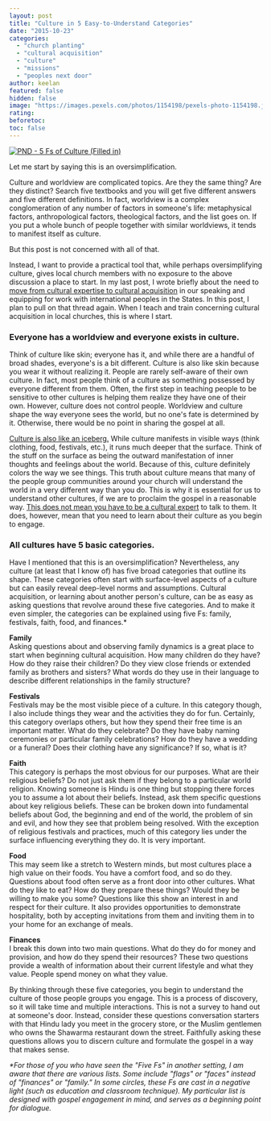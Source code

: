 ```yaml
---
layout: post
title: "Culture in 5 Easy-to-Understand Categories"
date: "2015-10-23"
categories: 
  - "church planting"
  - "cultural acquisition"
  - "culture"
  - "missions"
  - "peoples next door"
author: keelan
featured: false
hidden: false
image: "https://images.pexels.com/photos/1154198/pexels-photo-1154198.jpeg?auto=compress&cs=tinysrgb&w=1260&h=750&dpr=1"
rating:
beforetoc:
toc: false
---
```


[![PND - 5 Fs of Culture (Filled in)](https://keelancook.files.wordpress.com/2020/08/2e370-pnd-5-fs-of-culture-filled-in.png?w=1024&h=791)](https://keelancook.files.wordpress.com/2020/08/2e370-pnd-5-fs-of-culture-filled-in.png)

Let me start by saying this is an oversimplification.

Culture and worldview are complicated topics. Are they the same thing? Are they distinct? Search five textbooks and you will get five different answers and five different definitions. In fact, worldview is a complex conglomeration of any number of factors in someone's life: metaphysical factors, anthropological factors, theological factors, and the list goes on. If you put a whole bunch of people together with similar worldviews, it tends to manifest itself as culture.

But this post is not concerned with all of that.

Instead, I want to provide a practical tool that, while perhaps oversimplifying culture, gives local church members with no exposure to the above discussion a place to start. In my last post, I wrote briefly about the need to [move from cultural expertise to cultural acquisition](http://keelancook.com/2015/10/21/engaging-people-groups-cultural-expertise-vs-cultural-acquisition/) in our speaking and equipping for work with international peoples in the States. In this post, I plan to pull on that thread again. When I teach and train concerning cultural acquisition in local churches, this is where I start.

### Everyone has a worldview and everyone exists in culture.

Think of culture like skin; everyone has it, and while there are a handful of broad shades, everyone's is a bit different. Culture is also like skin because you wear it without realizing it. People are rarely self-aware of their own culture. In fact, most people think of a culture as something possessed by everyone different from them. Often, the first step in teaching people to be sensitive to other cultures is helping them realize they have one of their own. However, culture does not control people. Worldview and culture shape the way everyone sees the world, but no one's fate is determined by it. Otherwise, there would be no point in sharing the gospel at all.

[Culture is also like an iceberg.](http://keelancook.com/2015/10/12/culture-is-like-an-iceberg-and-that-effects-your-ministry/) While culture manifests in visible ways (think clothing, food, festivals, etc.), it runs much deeper that the surface. Think of the stuff on the surface as being the outward manifestation of inner thoughts and feelings about the world. Because of this, culture definitely colors the way we see things. This truth about culture means that many of the people group communities around your church will understand the world in a very different way than you do. This is why it is essential for us to understand other cultures, if we are to proclaim the gospel in a reasonable way. [This does not mean you have to be a cultural expert](http://keelancook.com/2015/10/21/engaging-people-groups-cultural-expertise-vs-cultural-acquisition/) to talk to them. It does, however, mean that you need to learn about their culture as you begin to engage.

### All cultures have 5 basic categories.

Have I mentioned that this is an oversimplification? Nevertheless, any culture (at least that I know of) has five broad categories that outline its shape. These categories often start with surface-level aspects of a culture but can easily reveal deep-level norms and assumptions. Cultural acquisition, or learning about another person's culture, can be as easy as asking questions that revolve around these five categories. And to make it even simpler, the categories can be explained using five Fs: family, festivals, faith, food, and finances.\*

**Family**  
Asking questions about and observing family dynamics is a great place to start when beginning cultural acquisition. How many children do they have? How do they raise their children? Do they view close friends or extended family as brothers and sisters? What words do they use in their language to describe different relationships in the family structure?

**Festivals**  
Festivals may be the most visible piece of a culture. In this category though, I also include things they wear and the activities they do for fun. Certainly, this category overlaps others, but how they spend their free time is an important matter. What do they celebrate? Do they have baby naming ceremonies or particular family celebrations? How do they have a wedding or a funeral? Does their clothing have any significance? If so, what is it?

**Faith**  
This category is perhaps the most obvious for our purposes. What are their religious beliefs? Do not just ask them if they belong to a particular world religion. Knowing someone is Hindu is one thing but stopping there forces you to assume a lot about their beliefs. Instead, ask them specific questions about key religious beliefs. These can be broken down into fundamental beliefs about God, the beginning and end of the world, the problem of sin and evil, and how they see that problem being resolved. With the exception of religious festivals and practices, much of this category lies under the surface influencing everything they do. It is very important.

**Food**  
This may seem like a stretch to Western minds, but most cultures place a high value on their foods. You have a comfort food, and so do they. Questions about food often serve as a front door into other cultures. What do they like to eat? How do they prepare these things? Would they be willing to make you some? Questions like this show an interest in and respect for their culture. It also provides opportunities to demonstrate hospitality, both by accepting invitations from them and inviting them in to your home for an exchange of meals.

**Finances**  
I break this down into two main questions. What do they do for money and provision, and how do they spend their resources? These two questions provide a wealth of information about their current lifestyle and what they value. People spend money on what they value.

By thinking through these five categories, you begin to understand the culture of those people groups you engage. This is a process of discovery, so it will take time and multiple interactions. This is not a survey to hand out at someone's door. Instead, consider these questions conversation starters with that Hindu lady you meet in the grocery store, or the Muslim gentlemen who owns the Shawarma restaurant down the street. Faithfully asking these questions allows you to discern culture and formulate the gospel in a way that makes sense.

_\*For those of you who have seen the "Five Fs" in another setting, I am aware that there are various lists. Some include "flags" or "faces" instead of "finances" or "family." In some circles, these Fs are cast in a negative light (such as education and classroom technique). My particular list is designed with gospel engagement in mind, and serves as a beginning point for dialogue._
